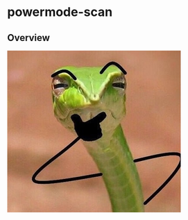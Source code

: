 # powermode-scan
## Overview

![Suspicious Snake](important-files/suspicious-snake.jpg?raw=true "Snek")

